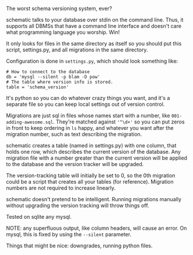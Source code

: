 The worst schema versioning system, ever?

schematic talks to your database over stdin on the command line.  Thus,
it supports all DBMSs that have a command line interface and doesn't
care what programming language you worship.  Win!

It only looks for files in the same directory as itself so you should
put this script, settings.py, and all migrations in the same directory.

Configuration is done in `settings.py`, which should look something like:

    # How to connect to the database
    db = 'mysql --silent -p blam -D pow'
    # The table where version info is stored.
    table = 'schema_version'

It's python so you can do whatever crazy things you want, and it's a
separate file so you can keep local settings out of version control.

Migrations are just sql in files whose names start with a number, like
`001-adding-awesome.sql`.  They're matched against `'^\d+'` so you can
put zeros in front to keep ordering in `ls` happy, and whatever you want
after the migration number, such as text describing the migration.

schematic creates a table (named in settings.py) with one column, that
holds one row, which describes the current version of the database.  Any
migration file with a number greater than the current version will be
applied to the database and the version tracker will be upgraded.

The version-tracking table will initially be set to 0, so the 0th
migration could be a script that creates all your tables (for
reference).  Migration numbers are not required to increase linearly.

schematic doesn't pretend to be intelligent. Running migrations manually
without upgrading the version tracking will throw things off.

Tested on sqlite any mysql.

NOTE: any superfluous output, like column headers, will cause an error.
On mysql, this is fixed by using the `--silent` parameter.

Things that might be nice: downgrades, running python files.
